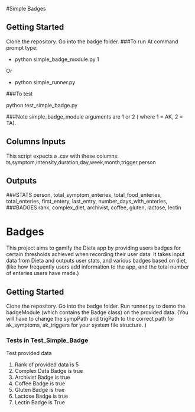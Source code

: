 #Simple Badges

## Getting Started
Clone the repository.  Go into the badge folder.
 ###To run
 At command prompt type:
* python simple_badge_module.py 1

Or

* python simple_runner.py 

###To test

python test_simple_badge.py

###Note
 simple_badge_module arguments are 1 or 2 ( where 1 = AK, 2 = TA).



## Columns Inputs
This script expects a .csv with these columns: ts,symptom,intensity,duration,day,week,month,trigger,person

## Outputs
###STATS
person,
total_symptom_enteries,
total_food_enteries,
total_enteries,
first_entery,
last_entry,
number_days_with_enteries,
###BADGES
rank,
complex_diet,
archivist,
coffee,
gluten,
lactose,
lectin

# Badges

This project aims to gamify the Dieta app by providing users badges for certain thresholds achieved when recording  their user data.
It takes input data from Dieta and outputs user stats, and various badges based on diet, 
(like how frequently users add 
information to the app, and the total number of enteries users have made.)

## Getting Started
Clone the repository.  Go into the badge folder.  Run runner.py to demo the badgeModule (which contains the Badge class) on the provided data.  (You will have to change the sympPath and trigPath to the correct path for ak_symptoms, ak_triggers for your system file structure. )



### Tests in Test_Simple_Badge


Test provided data 
1. Rank of provided data is 5
2. Complex Data Badge is true
3. Archivist Badge is true 
4. Coffee Badge is true
5. Gluten Badge is true
6. Lactose Badge is true
7. Lectin Badge is True
